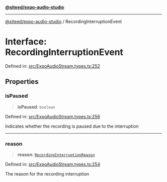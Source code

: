 [**@siteed/expo-audio-studio**](../README.md)

***

[@siteed/expo-audio-studio](../README.md) / RecordingInterruptionEvent

# Interface: RecordingInterruptionEvent

Defined in: [src/ExpoAudioStream.types.ts:252](https://github.com/deeeed/expo-audio-stream/blob/9ccce858174254387aac44d30853c908707d8254/packages/expo-audio-studio/src/ExpoAudioStream.types.ts#L252)

## Properties

### isPaused

> **isPaused**: `boolean`

Defined in: [src/ExpoAudioStream.types.ts:256](https://github.com/deeeed/expo-audio-stream/blob/9ccce858174254387aac44d30853c908707d8254/packages/expo-audio-studio/src/ExpoAudioStream.types.ts#L256)

Indicates whether the recording is paused due to the interruption

***

### reason

> **reason**: [`RecordingInterruptionReason`](../type-aliases/RecordingInterruptionReason.md)

Defined in: [src/ExpoAudioStream.types.ts:254](https://github.com/deeeed/expo-audio-stream/blob/9ccce858174254387aac44d30853c908707d8254/packages/expo-audio-studio/src/ExpoAudioStream.types.ts#L254)

The reason for the recording interruption
